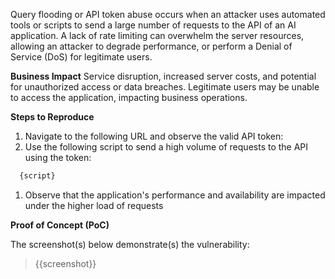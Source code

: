 Query flooding or API token abuse occurs when an attacker uses automated tools or scripts to send a large number of requests to the API of an AI application. A lack of rate limiting can overwhelm the server resources, allowing an attacker to degrade performance, or perform a Denial of Service (DoS) for legitimate users.

**Business Impact**
Service disruption, increased server costs, and potential for unauthorized access or data breaches. Legitimate users may be unable to access the application, impacting business operations.

**Steps to Reproduce**
1. Navigate to the following URL and observe the valid API token:
1. Use the following script to send a high volume of requests to the API using the token:

```python
  {script}
```
1. Observe that the application's performance and availability are impacted under the higher load of requests

**Proof of Concept (PoC)**

The screenshot(s) below demonstrate(s) the vulnerability:
>
> {{screenshot}}
